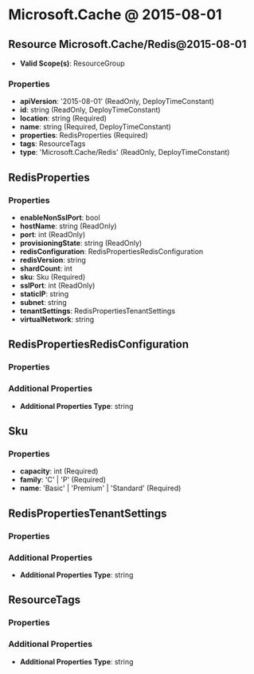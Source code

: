 # Microsoft.Cache @ 2015-08-01

## Resource Microsoft.Cache/Redis@2015-08-01
* **Valid Scope(s)**: ResourceGroup
### Properties
* **apiVersion**: '2015-08-01' (ReadOnly, DeployTimeConstant)
* **id**: string (ReadOnly, DeployTimeConstant)
* **location**: string (Required)
* **name**: string (Required, DeployTimeConstant)
* **properties**: RedisProperties (Required)
* **tags**: ResourceTags
* **type**: 'Microsoft.Cache/Redis' (ReadOnly, DeployTimeConstant)

## RedisProperties
### Properties
* **enableNonSslPort**: bool
* **hostName**: string (ReadOnly)
* **port**: int (ReadOnly)
* **provisioningState**: string (ReadOnly)
* **redisConfiguration**: RedisPropertiesRedisConfiguration
* **redisVersion**: string
* **shardCount**: int
* **sku**: Sku (Required)
* **sslPort**: int (ReadOnly)
* **staticIP**: string
* **subnet**: string
* **tenantSettings**: RedisPropertiesTenantSettings
* **virtualNetwork**: string

## RedisPropertiesRedisConfiguration
### Properties
### Additional Properties
* **Additional Properties Type**: string

## Sku
### Properties
* **capacity**: int (Required)
* **family**: 'C' | 'P' (Required)
* **name**: 'Basic' | 'Premium' | 'Standard' (Required)

## RedisPropertiesTenantSettings
### Properties
### Additional Properties
* **Additional Properties Type**: string

## ResourceTags
### Properties
### Additional Properties
* **Additional Properties Type**: string

